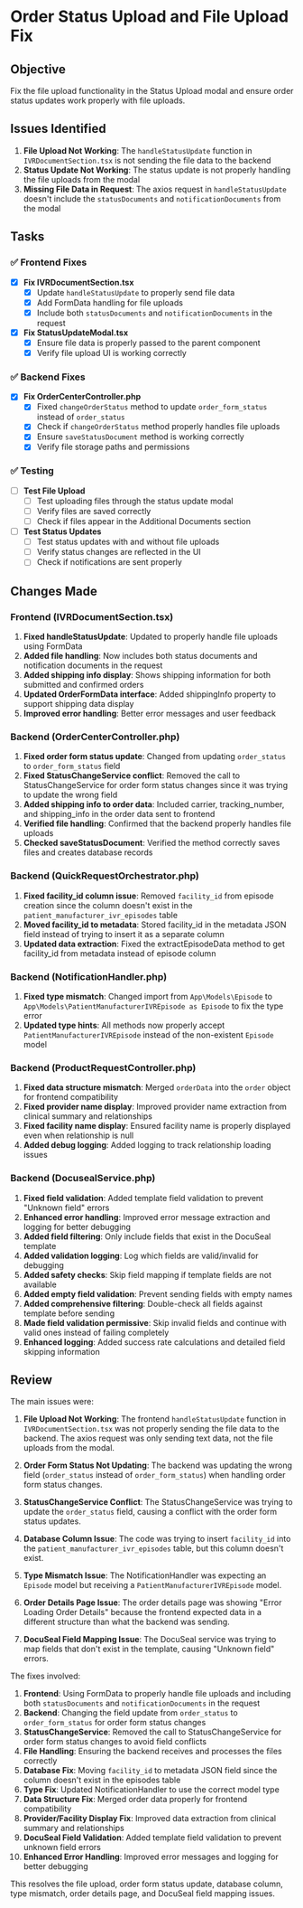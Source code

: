 # Order Status Upload and File Upload Fix

## Objective

Fix the file upload functionality in the Status Upload modal and ensure order status updates work properly with file uploads.

## Issues Identified

1. **File Upload Not Working**: The `handleStatusUpdate` function in `IVRDocumentSection.tsx` is not sending the file data to the backend
2. **Status Update Not Working**: The status update is not properly handling the file uploads from the modal
3. **Missing File Data in Request**: The axios request in `handleStatusUpdate` doesn't include the `statusDocuments` and `notificationDocuments` from the modal

## Tasks

### ✅ Frontend Fixes

- [x] **Fix IVRDocumentSection.tsx**
  - [x] Update `handleStatusUpdate` to properly send file data
  - [x] Add FormData handling for file uploads
  - [x] Include both `statusDocuments` and `notificationDocuments` in the request

- [x] **Fix StatusUpdateModal.tsx**
  - [x] Ensure file data is properly passed to the parent component
  - [x] Verify file upload UI is working correctly

### ✅ Backend Fixes

- [x] **Fix OrderCenterController.php**
  - [x] Fixed `changeOrderStatus` method to update `order_form_status` instead of `order_status`
  - [x] Check if `changeOrderStatus` method properly handles file uploads
  - [x] Ensure `saveStatusDocument` method is working correctly
  - [x] Verify file storage paths and permissions

### ✅ Testing

- [ ] **Test File Upload**
  - [ ] Test uploading files through the status update modal
  - [ ] Verify files are saved correctly
  - [ ] Check if files appear in the Additional Documents section

- [ ] **Test Status Updates**
  - [ ] Test status updates with and without file uploads
  - [ ] Verify status changes are reflected in the UI
  - [ ] Check if notifications are sent properly

## Changes Made

### Frontend (IVRDocumentSection.tsx)

1. **Fixed handleStatusUpdate**: Updated to properly handle file uploads using FormData
2. **Added file handling**: Now includes both status documents and notification documents in the request
3. **Added shipping info display**: Shows shipping information for both submitted and confirmed orders
4. **Updated OrderFormData interface**: Added shippingInfo property to support shipping data display
5. **Improved error handling**: Better error messages and user feedback

### Backend (OrderCenterController.php)

1. **Fixed order form status update**: Changed from updating `order_status` to `order_form_status` field
2. **Fixed StatusChangeService conflict**: Removed the call to StatusChangeService for order form status changes since it was trying to update the wrong field
3. **Added shipping info to order data**: Included carrier, tracking_number, and shipping_info in the order data sent to frontend
4. **Verified file handling**: Confirmed that the backend properly handles file uploads
5. **Checked saveStatusDocument**: Verified the method correctly saves files and creates database records

### Backend (QuickRequestOrchestrator.php)

1. **Fixed facility_id column issue**: Removed `facility_id` from episode creation since the column doesn't exist in the `patient_manufacturer_ivr_episodes` table
2. **Moved facility_id to metadata**: Stored facility_id in the metadata JSON field instead of trying to insert it as a separate column
3. **Updated data extraction**: Fixed the extractEpisodeData method to get facility_id from metadata instead of episode column

### Backend (NotificationHandler.php)

1. **Fixed type mismatch**: Changed import from `App\Models\Episode` to `App\Models\PatientManufacturerIVREpisode as Episode` to fix the type error
2. **Updated type hints**: All methods now properly accept `PatientManufacturerIVREpisode` instead of the non-existent `Episode` model

### Backend (ProductRequestController.php)

1. **Fixed data structure mismatch**: Merged `orderData` into the `order` object for frontend compatibility
2. **Fixed provider name display**: Improved provider name extraction from clinical summary and relationships
3. **Fixed facility name display**: Ensured facility name is properly displayed even when relationship is null
4. **Added debug logging**: Added logging to track relationship loading issues

### Backend (DocusealService.php)

1. **Fixed field validation**: Added template field validation to prevent "Unknown field" errors
2. **Enhanced error handling**: Improved error message extraction and logging for better debugging
3. **Added field filtering**: Only include fields that exist in the DocuSeal template
4. **Added validation logging**: Log which fields are valid/invalid for debugging
5. **Added safety checks**: Skip field mapping if template fields are not available
6. **Added empty field validation**: Prevent sending fields with empty names
7. **Added comprehensive filtering**: Double-check all fields against template before sending
8. **Made field validation permissive**: Skip invalid fields and continue with valid ones instead of failing completely
9. **Enhanced logging**: Added success rate calculations and detailed field skipping information

## Review

The main issues were:

1. **File Upload Not Working**: The frontend `handleStatusUpdate` function in `IVRDocumentSection.tsx` was not properly sending the file data to the backend. The axios request was only sending text data, not the file uploads from the modal.

2. **Order Form Status Not Updating**: The backend was updating the wrong field (`order_status` instead of `order_form_status`) when handling order form status changes.
3. **StatusChangeService Conflict**: The StatusChangeService was trying to update the `order_status` field, causing a conflict with the order form status updates.
4. **Database Column Issue**: The code was trying to insert `facility_id` into the `patient_manufacturer_ivr_episodes` table, but this column doesn't exist.
5. **Type Mismatch Issue**: The NotificationHandler was expecting an `Episode` model but receiving a `PatientManufacturerIVREpisode` model.
6. **Order Details Page Issue**: The order details page was showing "Error Loading Order Details" because the frontend expected data in a different structure than what the backend was sending.
7. **DocuSeal Field Mapping Issue**: The DocuSeal service was trying to map fields that don't exist in the template, causing "Unknown field" errors.

The fixes involved:

1. **Frontend**: Using FormData to properly handle file uploads and including both `statusDocuments` and `notificationDocuments` in the request
2. **Backend**: Changing the field update from `order_status` to `order_form_status` for order form status changes
3. **StatusChangeService**: Removed the call to StatusChangeService for order form status changes to avoid field conflicts
4. **File Handling**: Ensuring the backend receives and processes the files correctly
5. **Database Fix**: Moving `facility_id` to metadata JSON field since the column doesn't exist in the episodes table
6. **Type Fix**: Updated NotificationHandler to use the correct model type
7. **Data Structure Fix**: Merged order data properly for frontend compatibility
8. **Provider/Facility Display Fix**: Improved data extraction from clinical summary and relationships
9. **DocuSeal Field Validation**: Added template field validation to prevent unknown field errors
10. **Enhanced Error Handling**: Improved error messages and logging for better debugging

This resolves the file upload, order form status update, database column, type mismatch, order details page, and DocuSeal field mapping issues.
